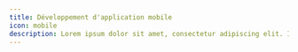 ```yaml
---
title: Développement d'application mobile
icon: mobile
description: Lorem ipsum dolor sit amet, consectetur adipiscing elit. Integer viverra tempor ex, ac eleifend turpis.
---
```

